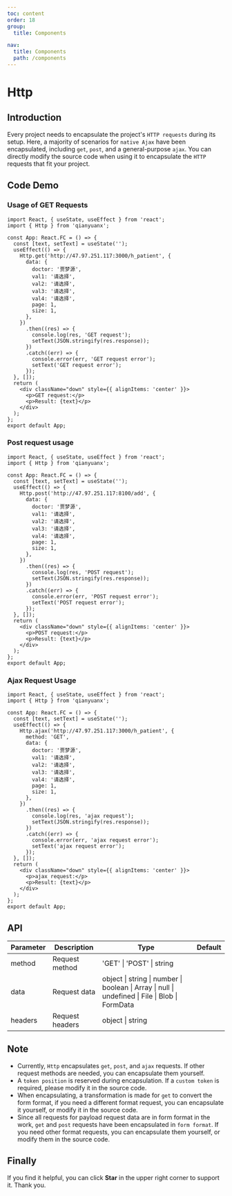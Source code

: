 ```yaml
---
toc: content
order: 18
group:
  title: Components

nav:
  title: Components
  path: /components
---
```


# Http

## Introduction

Every project needs to encapsulate the project's `HTTP requests` during its setup. Here, a majority of scenarios for `native Ajax` have been encapsulated, including `get`, `post`, and a general-purpose `ajax`. You can directly modify the source code when using it to encapsulate the `HTTP` requests that fit your project.

## Code Demo

### Usage of GET Requests

```tsx
import React, { useState, useEffect } from 'react';
import { Http } from 'qianyuanx';

const App: React.FC = () => {
  const [text, setText] = useState('');
  useEffect(() => {
    Http.get('http://47.97.251.117:3000/h_patient', {
      data: {
        doctor: '贾梦源',
        val1: '请选择',
        val2: '请选择',
        val3: '请选择',
        val4: '请选择',
        page: 1,
        size: 1,
      },
    })
      .then((res) => {
        console.log(res, 'GET request');
        setText(JSON.stringify(res.response));
      })
      .catch((err) => {
        console.error(err, 'GET request error');
        setText('GET request error');
      });
  }, []);
  return (
    <div className="down" style={{ alignItems: 'center' }}>
      <p>GET request:</p>
      <p>Result: {text}</p>
    </div>
  );
};
export default App;
```

### Post request usage

```tsx
import React, { useState, useEffect } from 'react';
import { Http } from 'qianyuanx';

const App: React.FC = () => {
  const [text, setText] = useState('');
  useEffect(() => {
    Http.post('http://47.97.251.117:8100/add', {
      data: {
        doctor: '贾梦源',
        val1: '请选择',
        val2: '请选择',
        val3: '请选择',
        val4: '请选择',
        page: 1,
        size: 1,
      },
    })
      .then((res) => {
        console.log(res, 'POST request');
        setText(JSON.stringify(res.response));
      })
      .catch((err) => {
        console.error(err, 'POST request error');
        setText('POST request error');
      });
  }, []);
  return (
    <div className="down" style={{ alignItems: 'center' }}>
      <p>POST request:</p>
      <p>Result: {text}</p>
    </div>
  );
};
export default App;
```

### Ajax Request Usage

```tsx
import React, { useState, useEffect } from 'react';
import { Http } from 'qianyuanx';

const App: React.FC = () => {
  const [text, setText] = useState('');
  useEffect(() => {
    Http.ajax('http://47.97.251.117:3000/h_patient', {
      method: 'GET',
      data: {
        doctor: '贾梦源',
        val1: '请选择',
        val2: '请选择',
        val3: '请选择',
        val4: '请选择',
        page: 1,
        size: 1,
      },
    })
      .then((res) => {
        console.log(res, 'ajax request');
        setText(JSON.stringify(res.response));
      })
      .catch((err) => {
        console.error(err, 'ajax request error');
        setText('ajax request error');
      });
  }, []);
  return (
    <div className="down" style={{ alignItems: 'center' }}>
      <p>ajax request:</p>
      <p>Result: {text}</p>
    </div>
  );
};
export default App;
```

## API

| Parameter | Description     | Type                                                                                            | Default |
| --------- | --------------- | ----------------------------------------------------------------------------------------------- | ------- |
| method    | Request method  | 'GET' \| 'POST' \| string                                                                       |
| data      | Request data    | object \| string \| number \| boolean \| Array \| null \| undefined \| File \| Blob \| FormData |
| headers   | Request headers | object \| string                                                                                |

## Note

- Currently, `Http` encapsulates `get`, `post`, and `ajax` requests. If other request methods are needed, you can encapsulate them yourself.
- A `token position` is reserved during encapsulation. If a `custom token` is required, please modify it in the source code.
- When encapsulating, a transformation is made for `get` to convert the form format, if you need a different format request, you can encapsulate it yourself, or modify it in the source code.
- Since all requests for payload request data are in form format in the work, `get` and `post` requests have been encapsulated in `form format`. If you need other format requests, you can encapsulate them yourself, or modify them in the source code.

## Finally

If you find it helpful, you can click **Star** in the upper right corner to support it. Thank you.
